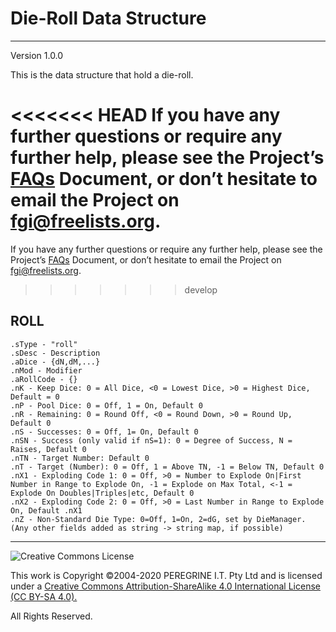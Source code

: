 # Die-Roll Data Structure

---

Version 1.0.0

This is the data structure that hold a die-roll.


<<<<<<< HEAD
If you have any further questions or require any further help, please see the Project&rsquo;s [FAQs](../Project_Documentation/FAQs.md) Document, or don&rsquo;t hesitate to email the Project on <fgi@freelists.org>.
=======
If you have any further questions or require any further help, please see the Project&rsquo;s [FAQs](https://github.com/Dulux-Oz/FGI/tree/master/Project_Documentation/FAQs.md) Document, or don&rsquo;t hesitate to email the Project on <fgi@freelists.org>.
>>>>>>> develop

## ROLL

~~~
.sType - "roll"
.sDesc - Description
.aDice - {dN,dM,...}
.nMod - Modifier
.aRollCode - {}
.nK - Keep Dice: 0 = All Dice, <0 = Lowest Dice, >0 = Highest Dice, Default = 0
.nP - Pool Dice: 0 = Off, 1 = On, Default 0
.nR - Remaining: 0 = Round Off, <0 = Round Down, >0 = Round Up, Default 0
.nS - Successes: 0 = Off, 1= On, Default 0
.nSN - Success (only valid if nS=1): 0 = Degree of Success, N = Raises, Default 0
.nTN - Target Number: Default 0
.nT - Target (Number): 0 = Off, 1 = Above TN, -1 = Below TN, Default 0
.nX1 - Exploding Code 1: 0 = Off, >0 = Number to Explode On|First Number in Range to Explode On, -1 = Explode on Max Total, <-1 = Explode On Doubles|Triples|etc, Default 0
.nX2 - Exploding Code 2: 0 = Off, >0 = Last Number in Range to Explode On, Default .nX1
.nZ - Non-Standard Die Type: 0=Off, 1=On, 2=dG, set by DieManager.
(Any other fields added as string -> string map, if possible)
~~~

---

![Creative Commons License](https://i.creativecommons.org/l/by-sa/4.0/88x31.png "Creative Commons License")

This work is Copyright &copy;2004-2020 PEREGRINE I.T. Pty Ltd and is licensed under a [Creative Commons Attribution-ShareAlike 4.0 International License (CC BY-SA 4.0).](https://creativecommons.org/licenses/by-sa/4.0/)

All Rights Reserved.
